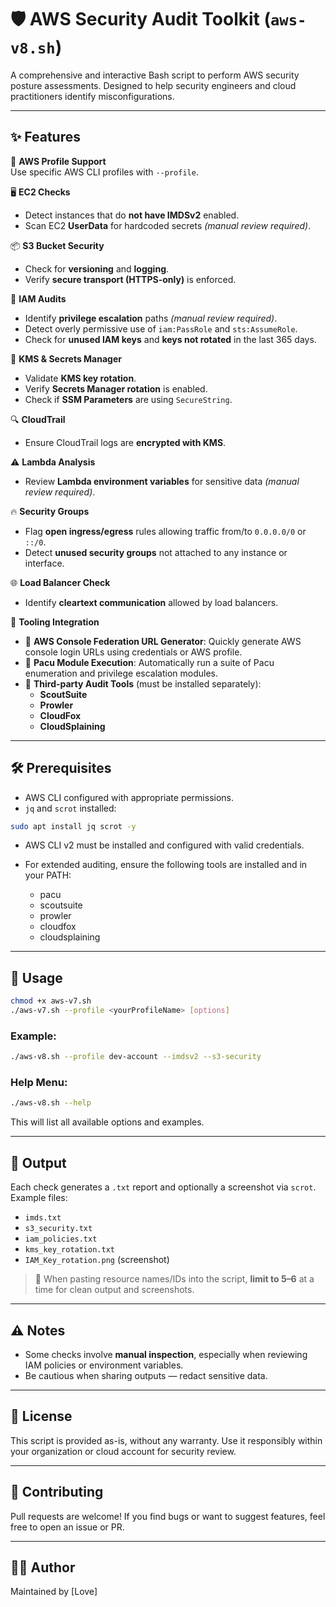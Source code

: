 # 🛡️ AWS Security Audit Toolkit (`aws-v8.sh`)

A comprehensive and interactive Bash script to perform AWS security posture assessments. Designed to help security engineers and cloud practitioners identify misconfigurations.

---

## ✨ Features

🔐 **AWS Profile Support**  
Use specific AWS CLI profiles with `--profile`.

🖥️ **EC2 Checks**  
- Detect instances that do **not have IMDSv2** enabled.  
- Scan EC2 **UserData** for hardcoded secrets *(manual review required)*.

📦 **S3 Bucket Security**  
- Check for **versioning** and **logging**.  
- Verify **secure transport (HTTPS-only)** is enforced.

👤 **IAM Audits**  
- Identify **privilege escalation** paths *(manual review required)*.  
- Detect overly permissive use of `iam:PassRole` and `sts:AssumeRole`.  
- Check for **unused IAM keys** and **keys not rotated** in the last 365 days.

🔑 **KMS & Secrets Manager**  
- Validate **KMS key rotation**.  
- Verify **Secrets Manager rotation** is enabled.  
- Check if **SSM Parameters** are using `SecureString`.

🔍 **CloudTrail**  
- Ensure CloudTrail logs are **encrypted with KMS**.

⚠️ **Lambda Analysis**  
- Review **Lambda environment variables** for sensitive data *(manual review required)*.

🔥 **Security Groups**  
- Flag **open ingress/egress** rules allowing traffic from/to `0.0.0.0/0` or `::/0`.  
- Detect **unused security groups** not attached to any instance or interface.

🌐 **Load Balancer Check**  
- Identify **cleartext communication** allowed by load balancers.

🧰 **Tooling Integration**  
- 🔗 **AWS Console Federation URL Generator**: Quickly generate AWS console login URLs using credentials or AWS profile.  
- 🧪 **Pacu Module Execution**: Automatically run a suite of Pacu enumeration and privilege escalation modules.  
- 🧠 **Third-party Audit Tools** (must be installed separately):  
  - **ScoutSuite**  
  - **Prowler**  
  - **CloudFox**  
  - **CloudSplaining**
---

## 🛠 Prerequisites
- AWS CLI configured with appropriate permissions.
- `jq` and `scrot` installed:

```bash
sudo apt install jq scrot -y
```

- AWS CLI v2 must be installed and configured with valid credentials.

- For extended auditing, ensure the following tools are installed and in your PATH:
  - pacu
  - scoutsuite
  - prowler
  - cloudfox
  - cloudsplaining
---

## 🚀 Usage

```bash
chmod +x aws-v7.sh
./aws-v7.sh --profile <yourProfileName> [options]
```

### Example:

```bash
./aws-v8.sh --profile dev-account --imdsv2 --s3-security
```

### Help Menu:

```bash
./aws-v8.sh --help
```

This will list all available options and examples.

---

## 📝 Output

Each check generates a `.txt` report and optionally a screenshot via `scrot`. Example files:

- `imds.txt`
- `s3_security.txt`
- `iam_policies.txt`
- `kms_key_rotation.txt`
- `IAM_Key_rotation.png` (screenshot)

> 🔸 When pasting resource names/IDs into the script, **limit to 5–6** at a time for clean output and screenshots.

---

## ⚠️ Notes

- Some checks involve **manual inspection**, especially when reviewing IAM policies or environment variables.
- Be cautious when sharing outputs — redact sensitive data.

---

## 📜 License

This script is provided as-is, without any warranty. Use it responsibly within your organization or cloud account for security review.

---

## 🙌 Contributing

Pull requests are welcome! If you find bugs or want to suggest features, feel free to open an issue or PR.

---

## 👨‍💻 Author

Maintained by [Love]
